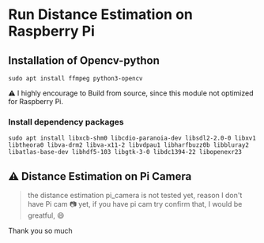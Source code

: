 # Run Distance Estimation on Raspberry Pi

## Installation of Opencv-python

```
sudo apt install ffmpeg python3-opencv
```
⚠️ I highly encourage to Build from source, since this module not optimized for Raspberry Pi. 

### Install dependency packages
```
sudo apt install libxcb-shm0 libcdio-paranoia-dev libsdl2-2.0-0 libxv1  libtheora0 libva-drm2 libva-x11-2 libvdpau1 libharfbuzz0b libbluray2 libatlas-base-dev libhdf5-103 libgtk-3-0 libdc1394-22 libopenexr23

```

## ⚠️ Distance Estimation on Pi Camera

> the distance estimation pi_camera is not tested yet, reason I don't have Pi cam 📷 yet, if you have pi cam try confirm that, I would be greatful, 😄 

Thank you so much
